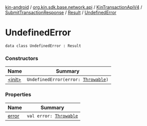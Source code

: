 [kin-android](../../../../../index.md) / [org.kin.sdk.base.network.api](../../../../index.md) / [KinTransactionApiV4](../../../index.md) / [SubmitTransactionResponse](../../index.md) / [Result](../index.md) / [UndefinedError](./index.md)

# UndefinedError

`data class UndefinedError : Result`

### Constructors

| Name | Summary |
|---|---|
| [&lt;init&gt;](-init-.md) | `UndefinedError(error: `[`Throwable`](https://kotlinlang.org/api/latest/jvm/stdlib/kotlin/-throwable/index.html)`)` |

### Properties

| Name | Summary |
|---|---|
| [error](error.md) | `val error: `[`Throwable`](https://kotlinlang.org/api/latest/jvm/stdlib/kotlin/-throwable/index.html) |
